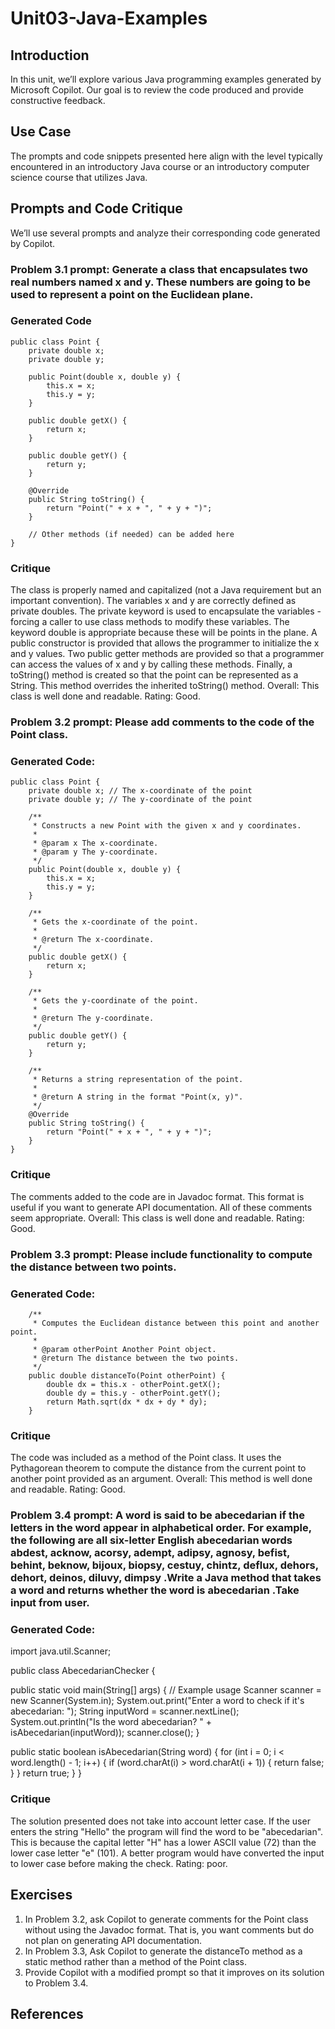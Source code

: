 # Unit03-Java-Examples
## Introduction
In this unit, we’ll explore various Java programming examples generated by Microsoft Copilot. Our goal is to review the code produced and provide constructive feedback.

## Use Case
The prompts and code snippets presented here align with the level typically encountered in an introductory Java course or an introductory computer science course that utilizes Java.

## Prompts and Code Critique
We’ll use several prompts and analyze their corresponding code generated by Copilot.

### Problem 3.1 prompt: Generate a class that encapsulates two real numbers named x and y. These numbers are going to be used to represent a point on the Euclidean plane.

### Generated Code
```
public class Point {
    private double x;
    private double y;

    public Point(double x, double y) {
        this.x = x;
        this.y = y;
    }

    public double getX() {
        return x;
    }

    public double getY() {
        return y;
    }

    @Override
    public String toString() {
        return "Point(" + x + ", " + y + ")";
    }

    // Other methods (if needed) can be added here
}
```
### Critique
The class is properly named and capitalized (not a Java requirement but an important convention).
The variables x and y are correctly defined as private doubles. The private keyword is used to encapsulate
the variables - forcing a caller to use class methods to modify these variables. The keyword double is
appropriate because these will be points in the plane. A public constructor is provided that allows
the programmer to initialize the x and y values. Two public getter methods are provided so that a programmer can access the values of x and y by calling these methods. Finally, a toString() method is created so
that the point can be represented as a String. This method overrides the inherited toString() method.
Overall: This class is well done and readable. Rating: Good.

### Problem 3.2 prompt: Please add comments to the code of the Point class.

### Generated Code:

```
public class Point {
    private double x; // The x-coordinate of the point
    private double y; // The y-coordinate of the point

    /**
     * Constructs a new Point with the given x and y coordinates.
     *
     * @param x The x-coordinate.
     * @param y The y-coordinate.
     */
    public Point(double x, double y) {
        this.x = x;
        this.y = y;
    }

    /**
     * Gets the x-coordinate of the point.
     *
     * @return The x-coordinate.
     */
    public double getX() {
        return x;
    }

    /**
     * Gets the y-coordinate of the point.
     *
     * @return The y-coordinate.
     */
    public double getY() {
        return y;
    }

    /**
     * Returns a string representation of the point.
     *
     * @return A string in the format "Point(x, y)".
     */
    @Override
    public String toString() {
        return "Point(" + x + ", " + y + ")";
    }
}
```
### Critique
The comments added to the code are in Javadoc format. This format is useful if you want to
generate API documentation. All of these comments seem appropriate. Overall: This class is
well done and readable. Rating: Good.

### Problem 3.3 prompt: Please include functionality to compute the distance between two points.

### Generated Code:

```
    /**
     * Computes the Euclidean distance between this point and another point.
     *
     * @param otherPoint Another Point object.
     * @return The distance between the two points.
     */
    public double distanceTo(Point otherPoint) {
        double dx = this.x - otherPoint.getX();
        double dy = this.y - otherPoint.getY();
        return Math.sqrt(dx * dx + dy * dy);
    }

```
### Critique
The code was included as a method of the Point class. It uses the Pythagorean theorem to compute the
distance from the current point to another point provided as an argument. Overall: This method is well done and readable. Rating: Good.

### Problem 3.4 prompt: A word is said to be abecedarian if the letters in the word appear in alphabetical order. For example, the following are all six-letter English abecedarian words abdest, acknow, acorsy, adempt, adipsy, agnosy, befist, behint, beknow, bijoux, biopsy, cestuy, chintz, deflux, dehors, dehort, deinos, diluvy, dimpsy .Write a Java method that takes a word and returns whether the word is abecedarian .Take input from user.

### Generated Code:
import java.util.Scanner;

public class AbecedarianChecker {

  public static void main(String[] args) {
      // Example usage
      Scanner scanner = new Scanner(System.in);
      System.out.print("Enter a word to check if it's abecedarian: ");
      String inputWord = scanner.nextLine();
      System.out.println("Is the word abecedarian? " + isAbecedarian(inputWord));
      scanner.close();
  }

  public static boolean isAbecedarian(String word) {
      for (int i = 0; i < word.length() - 1; i++) {
          if (word.charAt(i) > word.charAt(i + 1)) {
              return false;
          }
      }
      return true;
  }
}
### Critique
The solution presented does not take into account letter case. If the user enters
the string "Hello" the program will find the word to be "abecedarian". This is because
the capital letter "H" has a lower ASCII value (72) than the lower case letter "e" (101).
A better program would have converted the input to lower case before making the check.
Rating: poor.

## Exercises
1. In Problem 3.2, ask Copilot to generate comments for the Point class without using the Javadoc format. That is, you want comments but do not plan on generating API documentation.
2. In Problem 3.3, Ask Copilot to generate the distanceTo method as a static method rather than a method of the Point class.
3. Provide Copilot with a modified prompt so that it improves on its solution to Problem 3.4.

## References

